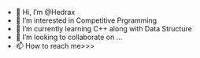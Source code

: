 - 👋 Hi, I’m @Hedrax
- 👀 I’m interested in Competitive Prgramming 
- 🌱 I’m currently learning C++ along with Data Structure
- 💞️ I’m looking to collaborate on ...
- 📫 How to reach me>>>

<!---
Hedrax/Hedrax is a ✨ special ✨ repository because its `README.md` (this file) appears on your GitHub profile.
You can click the Preview link to take a look at your changes.
--->
